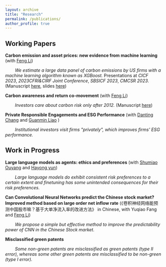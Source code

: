 ```yaml
---
layout: archive
title: "Research"
permalink: /publications/
author_profile: true
---
```


<!-- {% if author.googlescholar %}
  You can also find my articles on <u><a href="{{author.googlescholar}}">my Google Scholar profile</a>.</u>
{% endif %}

{% include base_path %}

{% for post in site.publications reversed %}
  {% include archive-single.html %}
{% endfor %} -->

Working Papers
------

**Carbon emission and asset prices: new evidence from machine learning** (with [Feng Li](https://en.saif.sjtu.edu.cn/faculty-research/li-feng))

&nbsp;&nbsp;&nbsp;&nbsp;&nbsp;&nbsp;&nbsp;&nbsp;*We estimate a large data panel of carbon emissions by US firms with a machine learning algorithm known as XGBoost.* Presentations at *CICF 2023*, *2023CFRI&CIRF Joint Conference*, *SBSICF 2023*, *CMCSR 2023*. (Manuscript [here](https://github.com/thegreenflamingo/academicpages.github.io/blob/master/_publications/carbon.pdf), slides [here](https://github.com/thegreenflamingo/academicpages.github.io/blob/master/_publications/carbon_emission_pre.pdf))


**Carbon awareness and return co-movement** (with [Feng Li](https://en.saif.sjtu.edu.cn/faculty-research/li-feng))

&nbsp;&nbsp;&nbsp;&nbsp;&nbsp;&nbsp;&nbsp;&nbsp;*Investors care about carbon risk only after 2012.* (Manuscript [here](https://github.com/thegreenflamingo/academicpages.github.io/blob/master/_publications/carbonawareness.pdf))


**Private Responsible Engagements and ESG Performance** (with [Danting Chang](https://www.glxy.sdu.edu.cn/info/1091/5914.htm) and [Guanmin Liao](https://en.rmbs.ruc.edu.cn/Faculty/Faculty/allTeacher/22dbcf0d34ad4157bedd814af4b5e70f.htm) )


&nbsp;&nbsp;&nbsp;&nbsp;&nbsp;&nbsp;&nbsp;&nbsp;*Institutional investors visit firms "privately", which improves firms' ESG performance.*

<!---(Manuscript [here](https://github.com/thegreenflamingo/academicpages.github.io/blob/master/_publications/rspengg.pdf))-->


Work in Progress
------

**Large language models as agents: ethics and preferences** (with [Shumiao Ouyang](https://www.shumiaoouyang.com/) and [Hayong yun](https://broad.msu.edu/profile/yunhayon/))

&nbsp;&nbsp;&nbsp;&nbsp;&nbsp;&nbsp;&nbsp;&nbsp;*Large language models do exhibit consistent risk preferences to a certain extent and finetuning has some unintended consequences for their risk preferences.*

**Can Convolutional Neural Networks predict the Chinese stock market? Improved method based on large order net inflow rate** (《卷积神经网络能预测中国股市嘛？基于大单净流入率的改进方法》 in Chinese, with Yuqiao Fang and [Feng Li](https://en.saif.sjtu.edu.cn/faculty-research/li-feng))


&nbsp;&nbsp;&nbsp;&nbsp;&nbsp;&nbsp;&nbsp;&nbsp;*We propose a simple but effective method to improve the predictability power of CNN in the Chinese Stock market.*


**Misclassified green patents** 

&nbsp;&nbsp;&nbsp;&nbsp;&nbsp;&nbsp;&nbsp;&nbsp;*Some non-green patents are misclassified as green patents (type II error), whereas some other green patents are misclassified to be non-green (type I error).*

<!---
**Peacock’s Feathers: Strategic disclosure in mutual fund annual reports** (Seems like a forever working project)

*Fund managers with good past performance tend to differentiate themselves by reporting differently to distinguish their superior investing skills.*-->








